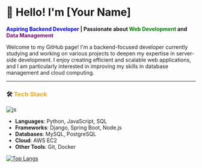 # 👋 Hello! I'm [Your Name]

**<span style="color:blue">Aspiring Backend Developer</span> | Passionate about <span style="color:green">Web Development</span> and <span style="color:purple">Data Management</span>**

Welcome to my GitHub page! I'm a backend-focused developer currently studying and working on various projects to deepen my expertise in server-side development. I enjoy creating efficient and scalable web applications, and I am particularly interested in improving my skills in database management and cloud computing.

---

### 🛠️ <span style="color:#ffa500">Tech Stack</span>
![js](https://img.shields.io/badge/JavaScript-F7DF1E?style=for-the-badge&logo=JavaScript&logoColor=white)
- **Languages**: Python, JavaScript, SQL
- **Frameworks**: Django, Spring Boot, Node.js
- **Databases**: MySQL, PostgreSQL
- **Cloud**: AWS EC2
- **Other Tools**: Git, Docker

[![Top Langs](https://github-readme-stats.vercel.app/api/top-langs/?username=mdy3722)](https://github.com/anuraghazra/github-readme-stats)
